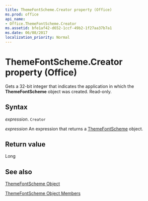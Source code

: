 ```yaml
---
title: ThemeFontScheme.Creator property (Office)
ms.prod: office
api_name:
- Office.ThemeFontScheme.Creator
ms.assetid: bfe1af42-d652-1ccf-49b2-1f27aa37b7a1
ms.date: 06/08/2017
localization_priority: Normal
---
```



# ThemeFontScheme.Creator property (Office)

Gets a 32-bit integer that indicates the application in which the  **ThemeFontScheme** object was created. Read-only.


## Syntax

_expression_. `Creator`

 _expression_ An expression that returns a [ThemeFontScheme](Office.ThemeFontScheme.md) object.


## Return value

Long


## See also


[ThemeFontScheme Object](Office.ThemeFontScheme.md)



[ThemeFontScheme Object Members](./overview/Library-Reference/themefontscheme-members-office.md)

